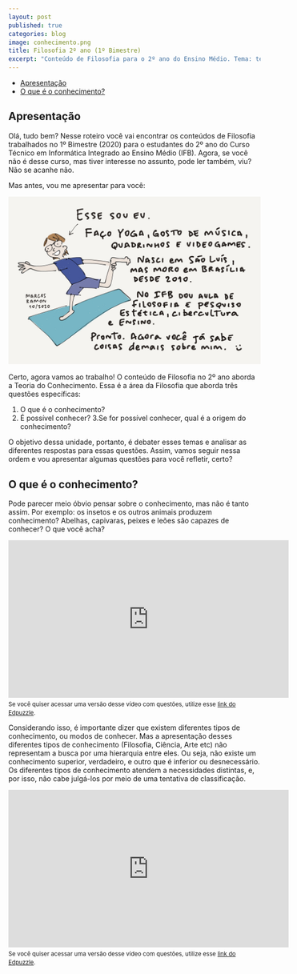 ```yaml
---
layout: post
published: true
categories: blog
image: conhecimento.png
title: Filosofia 2º ano (1º Bimestre)
excerpt: "Conteúdo de Filosofia para o 2º ano do Ensino Médio. Tema: teoria do conhecimento"
---
```


- [Apresentação](#apresentação)
- [O que é o conhecimento?](#o-que-e-o-conhecimento?)

## Apresentação

Olá, tudo bem? Nesse roteiro você vai encontrar os conteúdos de Filosofia trabalhados no 1º Bimestre (2020) para o estudantes do 2º ano do Curso Técnico em Informática Integrado ao Ensino Médio (IFB). Agora, se você não é desse curso, mas tiver interesse no assunto, pode ler também, viu? Não se acanhe não.

Mas antes, vou me apresentar para você:

<img src="/assets/images/apresentacao.png">

Certo, agora vamos ao trabalho! O conteúdo de Filosofia no 2º ano aborda a Teoria do Conhecimento. Essa é a área da Filosofia que aborda três questões específicas:

1. O que é o conhecimento?
2. É possível conhecer?
3.Se for possível conhecer, qual é a origem do conhecimento?

O objetivo dessa unidade, portanto, é debater esses temas e analisar as diferentes respostas para essas questões. Assim, vamos seguir nessa ordem e vou apresentar algumas questões para você refletir, certo?

## O que é o conhecimento?

Pode parecer meio óbvio pensar sobre o conhecimento, mas não é tanto assim. Por exemplo: os insetos e os outros animais produzem conhecimento? Abelhas, capivaras, peixes e leões são capazes de conhecer? O que você acha?

<iframe width="560" height="315" src="https://www.youtube.com/embed/H7Q33mRyTFk" frameborder="0" allow="accelerometer; autoplay; clipboard-write; encrypted-media; gyroscope; picture-in-picture" allowfullscreen></iframe>
<small>Se você quiser acessar uma versão desse vídeo com questões, utilize esse <a href="https://edpuzzle.com/media/5f2072ee8b5f993f08ed570d">link do Edpuzzle</a>.</small>

Considerando isso, é importante dizer que existem diferentes tipos de conhecimento, ou modos de conhecer. Mas a apresentação desses diferentes tipos de conhecimento (Filosofia, Ciência, Arte etc) não representam a busca por uma hierarquia entre eles. Ou seja, não existe um conhecimento superior, verdadeiro, e outro que é inferior ou desnecessário. Os diferentes tipos de conhecimento atendem a necessidades distintas, e, por isso, não cabe julgá-los por meio de uma tentativa de classificação.

<iframe width="560" height="315" src="https://www.youtube.com/embed/14epdYI4ICM" frameborder="0" allow="accelerometer; autoplay; clipboard-write; encrypted-media; gyroscope; picture-in-picture" allowfullscreen></iframe>
<small>Se você quiser acessar uma versão desse vídeo com questões, utilize esse <a href="https://edpuzzle.com/media/5f14ef2de555a93f3d6f21e6">link do Edpuzzle</a>.</small>
